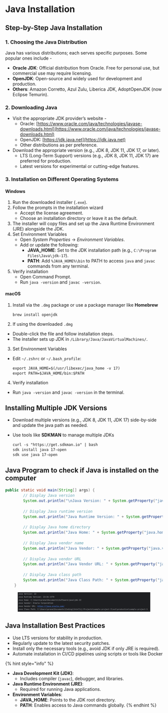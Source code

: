 # Java Installation

## **Step-by-Step Java Installation**

### **1. Choosing the Java Distribution**

Java has various distributions; each serves specific purposes. Some popular ones include -

* **Oracle JDK**: Official distribution from Oracle. Free for personal use, but commercial use may require licensing.
* **OpenJDK**: Open-source and widely used for development and production.
* **Others**: Amazon Corretto, Azul Zulu, Liberica JDK, AdoptOpenJDK (now Eclipse Temurin).

### **2. Downloading Java**

* Visit the appropriate JDK provider’s website -
  * Oracle: [https://www.oracle.com/java/technologies/javase-downloads.html](https://www.oracle.com/java/technologies/javase-downloads.html)
  * OpenJDK: [https://jdk.java.net](https://jdk.java.net)
  * Other distributions as per preference.
* Download the appropriate version (e.g., JDK 8, JDK 11, JDK 17, or later).
  * LTS (Long-Term Support) versions (e.g., JDK 8, JDK 11, JDK 17) are preferred for production.
  * Latest versions for experimental or cutting-edge features.

### **3. Installation on Different Operating Systems**

#### **Windows**

1. Run the downloaded installer (`.exe`).
2. Follow the prompts in the installation wizard
   * Accept the license agreement.
   * Choose an installation directory or leave it as the default.
3. The installer will copy files and set up the Java Runtime Environment (JRE) alongside the JDK.
4. Set Environment Variables
   * Open _System Properties_ → _Environment Variables_.
   * Add or update the following:
     * **JAVA\_HOME**: Set to the JDK installation path (e.g., `C:\Program Files\Java\jdk-17`).
     * **PATH**: Add `%JAVA_HOME%\bin` to PATH to access `java` and `javac` commands from any terminal.
5. Verify installation
   * Open Command Prompt.
   * Run `java -version` and `javac -version`.

#### **macOS**

1.  Install via the `.dmg` package or use a package manager like **Homebrew**

    ```
    brew install openjdk
    ```
2. If using the downloaded `.dmg`

* Double-click the file and follow installation steps.
* The installer sets up JDK in `/Library/Java/JavaVirtualMachines/`.

3. Set Environment Variables

*   Edit `~/.zshrc` or `~/.bash_profile`:

    ```
    export JAVA_HOME=$(/usr/libexec/java_home -v 17)
    export PATH=$JAVA_HOME/bin:$PATH
    ```

4. Verify installation

* Run `java -version` and `javac -version` in the terminal.

## **Installing Multiple JDK Versions**

* Download multiple versions (e.g., JDK 8, JDK 11, JDK 17) side-by-side and update the java path as needed.
*   Use tools like **SDKMAN** to manage multiple JDKs

    ```
    curl -s "https://get.sdkman.io" | bash
    sdk install java 17-open
    sdk use java 17-open
    ```

## Java Program to check if Java is installed on the computer

```java
public static void main(String[] args) {
        // Display Java version
        System.out.println("\nJava Version: " + System.getProperty("java.version"));

        // Display Java runtime version
        System.out.println("Java Runtime Version: " + System.getProperty("java.runtime.version"));

        // Display Java home directory
        System.out.println("Java Home: " + System.getProperty("java.home"));

        // Display Java vendor name
        System.out.println("Java Vendor: " + System.getProperty("java.vendor"));

        // Display Java vendor URL
        System.out.println("Java Vendor URL: " + System.getProperty("java.vendor.url"));

        // Display Java class path
        System.out.println("Java Class Path: " + System.getProperty("java.class.path") + "\n");
    }
```

<figure><img src="../.gitbook/assets/image (464).png" alt=""><figcaption></figcaption></figure>

## **Java Installation Best Practices**

* Use LTS versions for stability in production.
* Regularly update to the latest security patches.
* Install only the necessary tools (e.g., avoid JDK if only JRE is required).
* Automate installation in CI/CD pipelines using scripts or tools like Docker

{% hint style="info" %}
- **Java Development Kit (JDK)**:
  * Includes compiler (`javac`), debugger, and libraries.
- **Java Runtime Environment (JRE)**:
  * Required for running Java applications.
- **Environment Variables**:
  * **JAVA\_HOME**: Points to the JDK root directory.
  * **PATH**: Enables access to Java commands globally.
{% endhint %}

